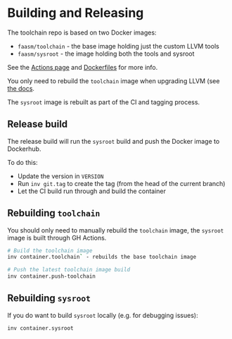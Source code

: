 # Building and Releasing

The toolchain repo is based on two Docker images:

- `faasm/toolchain` - the base image holding just the custom LLVM tools
- `faasm/sysroot` - the image holding both the tools and sysroot

See the [Actions page](https://github.com/faasm/faasm-toolchain/actions) and
[Dockerfiles](docker) for more info.

You only need to rebuild the `toolchain` image when upgrading LLVM (see 
[the docs](docs/upgrade-llvm.md).

The `sysroot` image is rebuilt as part of the CI and tagging process. 

## Release build

The release build will run the `sysroot` build and push the Docker image to
Dockerhub.

To do this:

- Update the version in `VERSION` 
- Run `inv git.tag` to create the tag (from the head of the current branch)
- Let the CI build run through and build the container

## Rebuilding `toolchain`

You should only need to manually rebuild the `toolchain` image, the `sysroot`
image is built through GH Actions.

```bash
# Build the toolchain image
inv container.toolchain` - rebuilds the base toolchain image

# Push the latest toolchain image build
inv container.push-toolchain
```

## Rebuilding `sysroot`

If you do want to build `sysroot` locally (e.g. for debugging issues):

```bash
inv container.sysroot
```

